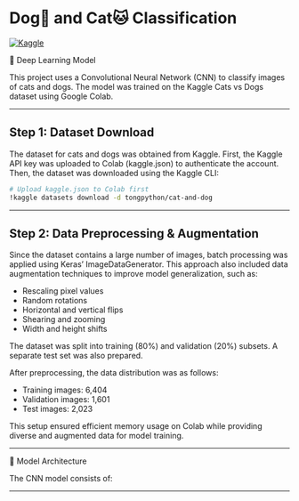 # Dog🐶 and Cat🐱 Classification
[![Kaggle](https://img.shields.io/badge/Kaggle-Dataset-blue?logo=kaggle)](https://www.kaggle.com/datasets/tongpython/cat-and-dog/data)

🧠 Deep Learning Model

This project uses a Convolutional Neural Network (CNN) to classify images of cats and dogs.
The model was trained on the Kaggle Cats vs Dogs dataset using Google Colab.

---

## Step 1: Dataset Download

The dataset for cats and dogs was obtained from Kaggle. First, the Kaggle API key was uploaded to Colab (kaggle.json) to authenticate the account. Then, the dataset was downloaded using the Kaggle CLI:
```sh 
# Upload kaggle.json to Colab first
!kaggle datasets download -d tongpython/cat-and-dog
 ```
 ---

 ## Step 2: Data Preprocessing & Augmentation

Since the dataset contains a large number of images, batch processing was applied using Keras’ ImageDataGenerator. This approach also included data augmentation techniques to improve model generalization, such as:

* Rescaling pixel values
* Random rotations
* Horizontal and vertical flips
* Shearing and zooming
* Width and height shifts

The dataset was split into training (80%) and validation (20%) subsets. A separate test set was also prepared.

After preprocessing, the data distribution was as follows:

* Training images: 6,404
* Validation images: 1,601
* Test images: 2,023

This setup ensured efficient memory usage on Colab while providing diverse and augmented data for model training.




---

🔹 Model Architecture

The CNN model consists of:


---
